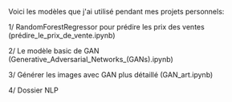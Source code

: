 Voici les modèles que j'ai utilisé pendant mes projets personnels:

1/ RandomForestRegressor pour prédire les prix des ventes (prédire_le_prix_de_vente.ipynb)

2/ Le modèle basic de GAN (Generative_Adversarial_Networks_(GANs).ipynb)

3/ Générer les images avec GAN plus détaillé (GAN_art.ipynb)

4/ Dossier NLP
